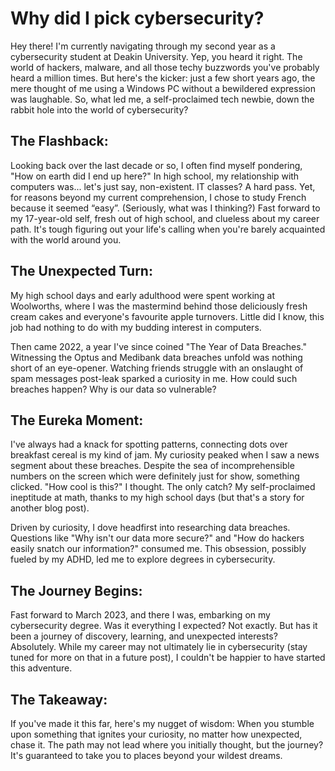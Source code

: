 # Why did I pick cybersecurity?

Hey there! I'm currently navigating through my second year as a cybersecurity student at Deakin University. Yep, you heard it right. The world of hackers, malware, and all those techy buzzwords you've probably heard a million times. But here's the kicker: just a few short years ago, the mere thought of me using a Windows PC without a bewildered expression was laughable. So, what led me, a self-proclaimed tech newbie, down the rabbit hole into the world of cybersecurity?

## The Flashback:

Looking back over the last decade or so, I often find myself pondering, "How on earth did I end up here?" In high school, my relationship with computers was... let's just say, non-existent. IT classes? A hard pass. Yet, for reasons beyond my current comprehension, I chose to study French because it seemed “easy”. (Seriously, what was I thinking?) Fast forward to my 17-year-old self, fresh out of high school, and clueless about my career path. It's tough figuring out your life's calling when you're barely acquainted with the world around you.

## The Unexpected Turn:

My high school days and early adulthood were spent working at Woolworths, where I was the mastermind behind those deliciously fresh cream cakes and everyone's favourite apple turnovers. Little did I know, this job had nothing to do with my budding interest in computers.

Then came 2022, a year I've since coined "The Year of Data Breaches." Witnessing the Optus and Medibank data breaches unfold was nothing short of an eye-opener. Watching friends struggle with an onslaught of spam messages post-leak sparked a curiosity in me. How could such breaches happen? Why is our data so vulnerable?

## The Eureka Moment:

I've always had a knack for spotting patterns, connecting dots over breakfast cereal is my kind of jam. My curiosity peaked when I saw a news segment about these breaches. Despite the sea of incomprehensible numbers on the screen which were definitely just for show, something clicked. "How cool is this?" I thought. The only catch? My self-proclaimed ineptitude at math, thanks to my high school days (but that's a story for another blog post).

Driven by curiosity, I dove headfirst into researching data breaches. Questions like "Why isn't our data more secure?" and "How do hackers easily snatch our information?" consumed me. This obsession, possibly fueled by my ADHD, led me to explore degrees in cybersecurity.

## The Journey Begins:

Fast forward to March 2023, and there I was, embarking on my cybersecurity degree. Was it everything I expected? Not exactly. But has it been a journey of discovery, learning, and unexpected interests? Absolutely. While my career may not ultimately lie in cybersecurity (stay tuned for more on that in a future post), I couldn't be happier to have started this adventure.

## The Takeaway:

If you've made it this far, here's my nugget of wisdom: When you stumble upon something that ignites your curiosity, no matter how unexpected, chase it. The path may not lead where you initially thought, but the journey? It's guaranteed to take you to places beyond your wildest dreams.
